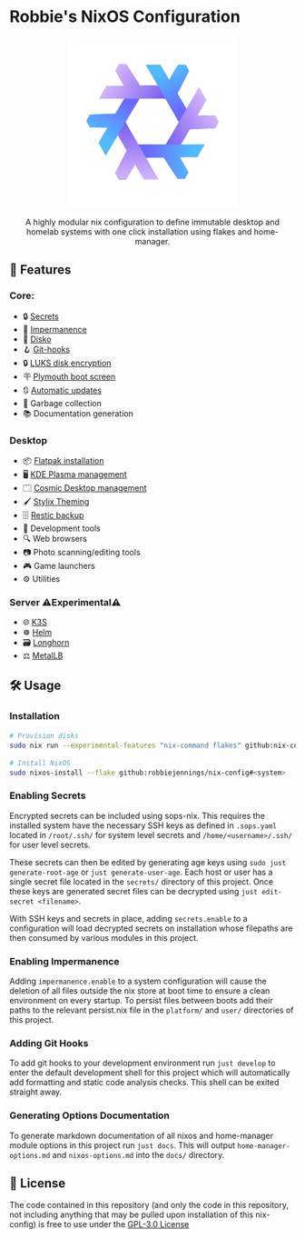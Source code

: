 # Robbie's NixOS Configuration

<div align="center">

<img src="docs/images/logo.png" width=300px>

 A highly modular nix configuration to define immutable desktop and homelab systems with one click installation using flakes and home-manager.

</div>

## 🚀 Features

### Core:
  - 🔒 [Secrets](https://github.com/Mic92/sops-nix)
  - 💾 [Impermanence](https://github.com/nix-community/impermanence)
  - 💽 [Disko](https://github.com/nix-community/disko)
  - 🪝 [Git-hooks](https://github.com/cachix/git-hooks.nix)
  - 🔒 [LUKS disk encryption](https://en.wikipedia.org/wiki/Linux_Unified_Key_Setup)
  - 🪧 [Plymouth boot screen](https://www.freedesktop.org/wiki/Software/Plymouth)
  - 🔃 [Automatic updates](https://github.com/DeterminateSystems/update-flake-lock)
  - 🧹 Garbage collection
  - 📚 Documentation generation

### Desktop
  - 📦 [Flatpak installation](https://github.com/gmodena/nix-flatpak)
  - 🖥️ [KDE Plasma management](https://github.com/nix-community/plasma-manager)
  - 🗔 [Cosmic Desktop management](https://github.com/HeitorAugustoLN/cosmic-manager)
  - 🖌️ [Stylix Theming](https://github.com/nix-community/stylix)
  - 🗄️ [Restic backup](https://restic.net)
  - 🧰 Development tools
  - 🔍 Web browsers
  - 📷 Photo scanning/editing tools
  - 🎮 Game launchers
  - ⚙️ Utilities

### Server ⚠️Experimental⚠️
  - 🌐 [K3S](https://k3s.io)
  - ☸️ [Helm](https://helm.sh)
  - 🗃️ [Longhorn](https://longhorn.io)
  - ⚖️ [MetalLB](https://metallb.io)

## 🛠️ Usage

### Installation

```bash
# Provision disks
sudo nix run --experimental-features "nix-command flakes" github:nix-community/disko/latest -- --mode destroy,format,mount --flake github:robbiejennings/nix-config#<system>
```

```bash
# Install NixOS
sudo nixos-install --flake github:robbiejennings/nix-config#<system>
```

### Enabling Secrets
Encrypted secrets can be included using sops-nix. This requires the installed system have the necessary SSH keys as defined in `.sops.yaml` located in `/root/.ssh/` for system level secrets and `/home/<username>/.ssh/` for user level secrets.

These secrets can then be edited by generating age keys using `sudo just generate-root-age` or `just generate-user-age`. Each host or user has a single secret file located in the `secrets/` directory of this project. Once these keys are generated secret files can be decrypted using `just edit-secret <filename>`.

With SSH keys and secrets in place, adding `secrets.enable` to a configuration will load decrypted secrets on installation whose filepaths are then consumed by various modules in this project.

### Enabling Impermanence
Adding `impermanence.enable` to a system configuration will cause the deletion of all files outside the nix store at boot time to ensure a clean environment on every startup. To persist files between boots add their paths to the relevant persist.nix file in the `platform/` and `user/` directories of this project.

### Adding Git Hooks
To add git hooks to your development environment run `just develop` to enter the default development shell for this project which will automatically add formatting and static code analysis checks. This shell can be exited straight away.

### Generating Options Documentation
To generate markdown documentation of all nixos and home-manager module options in this project run `just docs`. This will output `home-manager-options.md` and `nixos-options.md` into the ``docs/`` directory.

## 📜 License
The code contained in this repository (and only the code in this repository, not including anything that may be pulled upon installation of this nix-config) is free to use under the [GPL-3.0 License](./LICENSE)
